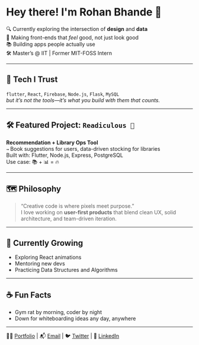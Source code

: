 # Hey there! I'm Rohan Bhande 👋

🔍 Currently exploring the intersection of **design** and **data**  
🎨 Making front-ends that *feel* good, not just look good  
📚 Building apps people actually use  
🛠️ Master’s @ IIT | Former MIT-FOSS Intern 

---

## 🧪 Tech I Trust
```flutter```, ```React```, ```Firebase```, ```Node.js```, ```Flask```, ```MySQL```  
*but it’s not the tools—it’s what you build with them that counts.*

---

## 🛠️ Featured Project: `Readiculous 📖`
**Recommendation + Library Ops Tool**  
`→` Book suggestions for users, data-driven stocking for libraries  
Built with: Flutter, Node.js, Express, PostgreSQL  
Use case: 📚 + 📊 = 🔥

---

## 🗺️ Philosophy
> “Creative code is where pixels meet purpose.”  
I love working on **user-first products** that blend clean UX, solid architecture, and team-driven iteration.

---

## 🌱 Currently Growing
- Exploring React animations  
- Mentoring new devs  
- Practicing Data Structures and Algorithms

---

## ☕ Fun Facts
- Gym rat by morning, coder by night  
- Down for whiteboarding ideas any day, anywhere  

---

🧑‍💼 [Portfolio]() | 📬 [Email]() | 🐦 [Twitter]() | 💼 [LinkedIn]()

